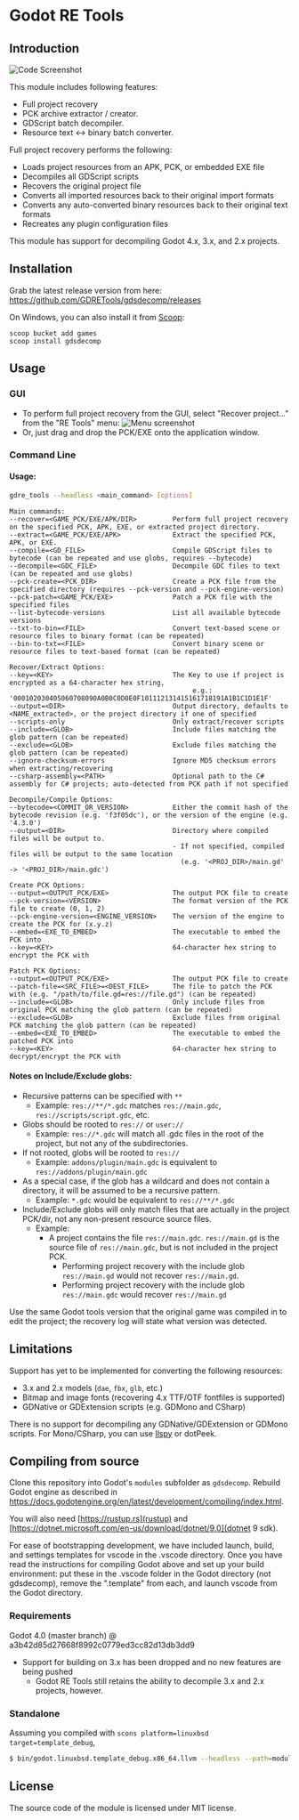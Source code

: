 # Godot RE Tools

## Introduction

![Code Screenshot](images/screenshot.png)

This module includes following features:

- Full project recovery
- PCK archive extractor / creator.
- GDScript batch decompiler.
- Resource text <-> binary batch converter.

Full project recovery performs the following:

- Loads project resources from an APK, PCK, or embedded EXE file
- Decompiles all GDScript scripts
- Recovers the original project file
- Converts all imported resources back to their original import formats
- Converts any auto-converted binary resources back to their original text formats
- Recreates any plugin configuration files

This module has support for decompiling Godot 4.x, 3.x, and 2.x projects.

## Installation

Grab the latest release version from here: https://github.com/GDRETools/gdsdecomp/releases

On Windows, you can also install it from [Scoop](https://scoop.sh):

```
scoop bucket add games
scoop install gdsdecomp
```

## Usage

### GUI

- To perform full project recovery from the GUI, select "Recover project..." from the "RE Tools" menu:
  ![Menu screenshot](images/recovery_gui.png)
- Or, just drag and drop the PCK/EXE onto the application window.

### Command Line

#### Usage:

```bash
gdre_tools --headless <main_command> [options]
```
```
Main commands:
--recover=<GAME_PCK/EXE/APK/DIR>         Perform full project recovery on the specified PCK, APK, EXE, or extracted project directory.
--extract=<GAME_PCK/EXE/APK>             Extract the specified PCK, APK, or EXE.
--compile=<GD_FILE>                      Compile GDScript files to bytecode (can be repeated and use globs, requires --bytecode)
--decompile=<GDC_FILE>                   Decompile GDC files to text (can be repeated and use globs)
--pck-create=<PCK_DIR>                   Create a PCK file from the specified directory (requires --pck-version and --pck-engine-version)
--pck-patch=<GAME_PCK/EXE>               Patch a PCK file with the specified files
--list-bytecode-versions                 List all available bytecode versions
--txt-to-bin=<FILE>                      Convert text-based scene or resource files to binary format (can be repeated)
--bin-to-txt=<FILE>                      Convert binary scene or resource files to text-based format (can be repeated)

Recover/Extract Options:
--key=<KEY>                              The Key to use if project is encrypted as a 64-character hex string,
                                              e.g.: '000102030405060708090A0B0C0D0E0F101112131415161718191A1B1C1D1E1F'
--output=<DIR>                           Output directory, defaults to <NAME_extracted>, or the project directory if one of specified
--scripts-only                           Only extract/recover scripts
--include=<GLOB>                         Include files matching the glob pattern (can be repeated)
--exclude=<GLOB>                         Exclude files matching the glob pattern (can be repeated)
--ignore-checksum-errors                 Ignore MD5 checksum errors when extracting/recovering
--csharp-assembly=<PATH>                 Optional path to the C# assembly for C# projects; auto-detected from PCK path if not specified

Decompile/Compile Options:
--bytecode=<COMMIT_OR_VERSION>           Either the commit hash of the bytecode revision (e.g. 'f3f05dc'), or the version of the engine (e.g. '4.3.0')
--output=<DIR>                           Directory where compiled files will be output to.
                                         - If not specified, compiled files will be output to the same location
                                           (e.g. '<PROJ_DIR>/main.gd' -> '<PROJ_DIR>/main.gdc')

Create PCK Options:
--output=<OUTPUT_PCK/EXE>                The output PCK file to create
--pck-version=<VERSION>                  The format version of the PCK file to create (0, 1, 2)
--pck-engine-version=<ENGINE_VERSION>    The version of the engine to create the PCK for (x.y.z)
--embed=<EXE_TO_EMBED>                   The executable to embed the PCK into
--key=<KEY>                              64-character hex string to encrypt the PCK with

Patch PCK Options:
--output=<OUTPUT_PCK/EXE>                The output PCK file to create
--patch-file=<SRC_FILE>=<DEST_FILE>      The file to patch the PCK with (e.g. "/path/to/file.gd=res://file.gd") (can be repeated)
--include=<GLOB>                         Only include files from original PCK matching the glob pattern (can be repeated)
--exclude=<GLOB>                         Exclude files from original PCK matching the glob pattern (can be repeated)
--embed=<EXE_TO_EMBED>                   The executable to embed the patched PCK into
--key=<KEY>                              64-character hex string to decrypt/encrypt the PCK with
```

#### Notes on Include/Exclude globs:

- Recursive patterns can be specified with `**`
  - Example: `res://**/*.gdc` matches `res://main.gdc`, `res://scripts/script.gdc`, etc.
- Globs should be rooted to `res://` or `user://`
  - Example: `res://*.gdc` will match all .gdc files in the root of the project, but not any of the subdirectories.
- If not rooted, globs will be rooted to `res://`
  - Example: `addons/plugin/main.gdc` is equivalent to `res://addons/plugin/main.gdc`
- As a special case, if the glob has a wildcard and does not contain a directory, it will be assumed to be a recursive pattern.
  - Example: `*.gdc` would be equivalent to `res://**/*.gdc`
- Include/Exclude globs will only match files that are actually in the project PCK/dir, not any non-present resource source files.
  - Example:
    - A project contains the file `res://main.gdc`. `res://main.gd` is the source file of `res://main.gdc`, but is not included in the project PCK.
      - Performing project recovery with the include glob `res://main.gd` would not recover `res://main.gd`.
      - Performing project recovery with the include glob `res://main.gdc` would recover `res://main.gd`

Use the same Godot tools version that the original game was compiled in to edit the project; the recovery log will state what version was detected.

## Limitations

Support has yet to be implemented for converting the following resources:

- 3.x and 2.x models (`dae`, `fbx`, `glb`, etc.)
- Bitmap and image fonts (recovering 4.x TTF/OTF fontfiles is supported)
- GDNative or GDExtension scripts (e.g. GDMono and CSharp)

There is no support for decompiling any GDNative/GDExtension or GDMono scripts. For Mono/CSharp, you can use [Ilspy](https://github.com/icsharpcode/ILSpy) or dotPeek.

## Compiling from source

Clone this repository into Godot's `modules` subfolder as `gdsdecomp`.
Rebuild Godot engine as described in https://docs.godotengine.org/en/latest/development/compiling/index.html.

You will also need [https://rustup.rs](rustup) and [https://dotnet.microsoft.com/en-us/download/dotnet/9.0](dotnet 9 sdk).

For ease of bootstrapping development, we have included launch, build, and settings templates for vscode in the .vscode directory. Once you have read the instructions for compiling Godot above and set up your build environment: put these in the .vscode folder in the Godot directory (not gdsdecomp), remove the ".template" from each, and launch vscode from the Godot directory.

### Requirements

Godot 4.0 (master branch) @ a3b42d85d27668f8992c0779ed3cc82d13db3dd9

- Support for building on 3.x has been dropped and no new features are being pushed
  - Godot RE Tools still retains the ability to decompile 3.x and 2.x projects, however.

### Standalone

Assuming you compiled with `scons platform=linuxbsd target=template_debug`,

```bash
$ bin/godot.linuxbsd.template_debug.x86_64.llvm --headless --path=modules/gdsdecomp/standalone --recover=<pck/apk/exe>
```

## License

The source code of the module is licensed under MIT license.
